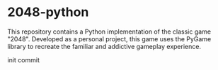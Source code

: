 # 2048-python

This repository contains a Python implementation of the classic game "2048". Developed as a personal project, this game uses the PyGame library to recreate the familiar and addictive gameplay experience.

init commit
